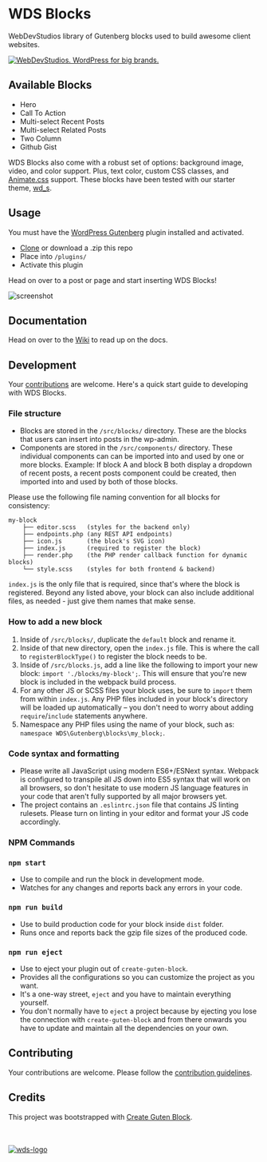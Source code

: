# WDS Blocks

WebDevStudios library of Gutenberg blocks used to build awesome client websites.

<a href="https://webdevstudios.com/contact/"><img src="https://webdevstudios.com/wp-content/uploads/2018/04/wds-github-banner.png" alt="WebDevStudios. WordPress for big brands."></a>

## Available Blocks

- Hero
- Call To Action
- Multi-select Recent Posts
- Multi-select Related Posts
- Two Column
- Github Gist

WDS Blocks also come with a robust set of options: background image, video, and color support. Plus, text color, custom CSS classes, and [Animate.css](https://daneden.github.io/animate.css/) support. These blocks have been tested with our starter theme, [wd_s](https://github.com/WebDevStudios/wd_s).

## Usage

You must have the [WordPress Gutenberg](https://wordpress.org/plugins/gutenberg/) plugin installed and activated.

- [Clone](https://github.com/WebDevStudios/wds-gutenberg.git) or download a .zip this repo
- Place into `/plugins/`
- Activate this plugin

Head on over to a post or page and start inserting WDS Blocks!

![screenshot](https://dl.dropbox.com/s/twp4cmpz6oyj193/Screenshot%202018-04-26%2011.50.12.png?dl=0)

## Documentation

Head on over to the [Wiki](https://github.com/WebDevStudios/wds-blocks/wiki) to read up on the docs.

## Development

Your [contributions](https://github.com/WebDevStudios/wds-blocks/blob/master/.github/CONTRIBUTING.md) are welcome. Here's a quick start guide to developing with WDS Blocks.

### File structure
- Blocks are stored in the `/src/blocks/` directory. These are the blocks that users can insert into posts in the wp-admin.
- Components are stored in the `/src/components/` directory. These individual components can can be imported into and used by one or more blocks. Example: If block A and block B both display a dropdown of recent posts, a recent posts component could be created, then imported into and used by both of those blocks.

Please use the following file naming convention for all blocks for consistency:

    my-block
        ├── editor.scss   (styles for the backend only)
        ├── endpoints.php (any REST API endpoints)
        ├── icon.js       (the block's SVG icon)
        ├── index.js      (required to register the block)
        ├── render.php    (the PHP render callback function for dynamic blocks)
        └── style.scss    (styles for both frontend & backend)

`index.js` is the only file that is required, since that's where the block is registered. Beyond any listed above, your block can also include additional files, as needed - just give them names that make sense.

### How to add a new block

1. Inside of `/src/blocks/`, duplicate the `default` block and rename it.
1. Inside of that new directory, open the `index.js` file. This is where the call to `registerBlockType()` to register the block needs to be.
1. Inside of `/src/blocks.js`, add a line like the following to import your new block: `import './blocks/my-block';`. This will ensure that you're new block is included in the webpack build process.
1. For any other JS or SCSS files your block uses, be sure to `import` them from within `index.js`. Any PHP files included in your block's directory will be loaded up automatically – you don't need to worry about adding `require`/`include` statements anywhere.
1. Namespace any PHP files using the name of your block, such as: `namespace WDS\Gutenberg\blocks\my_block;`.

### Code syntax and formatting
- Please write all JavaScript using modern ES6+/ESNext syntax. Webpack is configured to transpile all JS down into ES5 syntax that will work on all browsers, so don't hesitate to use modern JS language features in your code that aren't fully supported by all major browsers yet.
- The project contains an `.eslintrc.json` file that contains JS linting rulesets. Please turn on linting in your editor and format your JS code accordingly.

### NPM Commands

### `npm start`
- Use to compile and run the block in development mode.
- Watches for any changes and reports back any errors in your code.

### `npm run build`
- Use to build production code for your block inside `dist` folder.
- Runs once and reports back the gzip file sizes of the produced code.

### `npm run eject`
- Use to eject your plugin out of `create-guten-block`.
- Provides all the configurations so you can customize the project as you want.
- It's a one-way street, `eject` and you have to maintain everything yourself.
- You don't normally have to `eject` a project because by ejecting you lose the connection with `create-guten-block` and from there onwards you have to update and maintain all the dependencies on your own.

## Contributing

Your contributions are welcome. Please follow the [contribution guidelines](https://github.com/WebDevStudios/wds-blocks/blob/master/.github/CONTRIBUTING.md).

## Credits

This project was bootstrapped with [Create Guten Block](https://github.com/ahmadawais/create-guten-block).

<br/><br/>
[![wds-logo](https://dl.dropboxusercontent.com/s/71hvyg2dsjj2ubh/webdevstudios-goots-logo.png?dl=0)](https://webdevstudios.com)